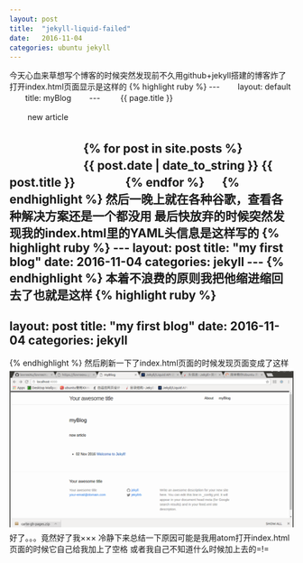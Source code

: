 ```yaml
---
layout: post
title:  "jekyll-liquid-failed"
date:   2016-11-04
categories: ubuntu jekyll
---
```

今天心血来草想写个博客的时候突然发现前不久用github+jekyll搭建的博客炸了
打开index.html页面显示是这样的
{% highlight ruby %}
--- 　　layout: default 　　title: myBlog 　　--- 　　
{{ page.title }}

　　
new article

　　
　　　　{% for post in site.posts %} 　　　　　　
{{ post.date | date_to_string }} {{ post.title }}
　　　　{% endfor %} 　
{% endhighlight %}
然后一晚上就在各种谷歌，查看各种解决方案还是一个都没用
最后快放弃的时候突然发现我的index.html里的YAML头信息是这样写的
{% highlight ruby %}
    ---
    layout: post
    title:  "my first blog"
    date:   2016-11-04
    categories: jekyll
    ---
{% endhighlight %}
本着不浪费的原则我把他缩进缩回去了也就是这样
{% highlight ruby %}
---
layout: post
title:  "my first blog"
date:   2016-11-04
categories: jekyll
---
{% endhighlight %}
然后刷新一下了index.html页面的时候发现页面变成了这样
<img src="/image/Screenshot1.png" alt="Screenshot1"/>
好了。。。竟然好了我×××
冷静下来总结一下原因可能是我用atom打开index.html页面的时候它自己给我加上了空格
或者我自己不知道什么时候加上去的=!=
